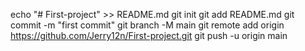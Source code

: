echo "# First-project" >> README.md
git init
git add README.md
git commit -m "first commit"
git branch -M main
git remote add origin https://github.com/Jerry12n/First-project.git
git push -u origin main

